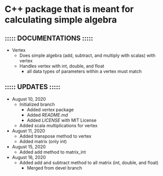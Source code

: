 # C++ package that is meant for calculating simple algebra
## ::::: DOCUMENTATIONS :::::
- Vertex
    - Does simple algebra (add, subtract, and multiply with scalas) with vertex
    - Handles vertex with int, double, and float
        - all data types of parameters within a vertex must match

## ::::: UPDATES :::::
- August 10, 2020
    - Initialized branch
        - Added <i>vertex</i> package
        - Added <i>README.md</i>
        - Added <i>LICENSE</i> with MIT License
    - Added scala multiplications for vertex
- August 11, 2020
    - Added transpose method to vertex
    - Added matrix (only int)
- August 15, 2020
    - Added add method to matrix\_int
- August 16, 2020
    - Added add and subtract method to all matrix (int, double, and float)
        - Merged from devel branch